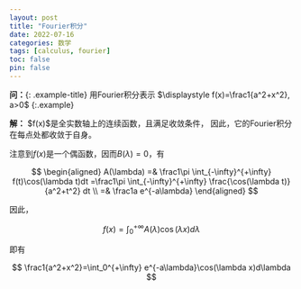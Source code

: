 ```yaml
---
layout: post
title: "Fourier积分"
date: 2022-07-16
categories: 数学
tags: [calculus, fourier]
toc: false
pin: false
---
```



**问：**{: .example-title}
用Fourier积分表示 $\displaystyle f(x)=\frac1{a^2+x^2}, a>0$
{:.example}

<div class="solution">
<strong class="soln-title">解：</strong>
 $f(x)$是全实数轴上的连续函数，且满足收敛条件，
因此，它的Fourier积分在每点处都收敛于自身。
<br/>

注意到$f(x)$是一个偶函数，因而$B(\lambda)=0$，有

$$
\begin{aligned}
A(\lambda)
=& \frac1\pi \int_{-\infty}^{+\infty} f(t)\cos(\lambda t)dt
=\frac1\pi \int_{-\infty}^{+\infty} \frac{\cos(\lambda t)}{a^2+t^2} dt \\
=& \frac1a e^{-a\lambda}
\end{aligned}
$$

因此，

$$
f(x)=\int_0^{+\infty}A(\lambda)\cos(\lambda x)d\lambda
$$

即有

$$
\frac1{a^2+x^2}=\int_0^{+\infty} e^{-a\lambda}\cos(\lambda x)d\lambda
$$

</div>

